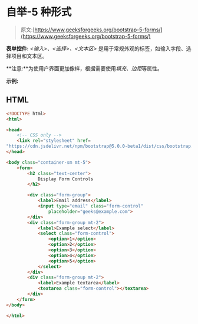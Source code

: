 # 自举-5 种形式

> 原文:[https://www.geeksforgeeks.org/bootstrap-5-forms/](https://www.geeksforgeeks.org/bootstrap-5-forms/)

**表单控件:** *<输入>、<选择>、<文本区>* 是用于常规外观的标签，如输入字段、选择项目和文本区。

**注意:**为使用户界面更加像样，根据需要使用*填充、边距*等属性。

**示例:**

## HTML

```html
<!DOCTYPE html>
<html>

<head>
    <!-- CSS only -->
    <link rel="stylesheet" href=
"https://cdn.jsdelivr.net/npm/bootstrap@5.0.0-beta1/dist/css/bootstrap.min.css">
</head>

<body class="container-sm mt-5">
    <form>
        <h2 class="text-center">
            Display Form Controls
        </h2>

        <div class="form-group">
            <label>Email address</label>
            <input type="email" class="form-control"
                placeholder="geeks@example.com">
        </div>
        <div class="form-group mt-2">
            <label>Example select</label>
            <select class="form-control">
                <option>1</option>
                <option>2</option>
                <option>3</option>
                <option>4</option>
                <option>5</option>
            </select>
        </div>
        <div class="form-group mt-2">
            <label>Example textarea</label>
            <textarea class="form-control"></textarea>
        </div>
    </form>
</body>

</html>
```